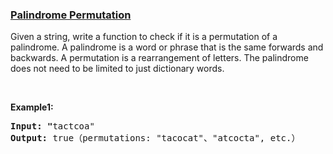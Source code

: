 ### [Palindrome Permutation](https://leetcode.com/problems/palindrome-permutation-lcci)

<p>Given a string, write a function to check if it is a permutation of a palindrome. A palindrome is a word or phrase that is the same forwards and backwards. A permutation is a rearrangement of letters. The palindrome does not need to be limited to just dictionary words.</p>

<p>&nbsp;</p>

<p><strong>Example1: </strong></p>

<pre>
<strong>Input: &quot;</strong>tactcoa&quot;
<strong>Output: </strong>true（permutations: &quot;tacocat&quot;、&quot;atcocta&quot;, etc.）
</pre>

<p>&nbsp;</p>
